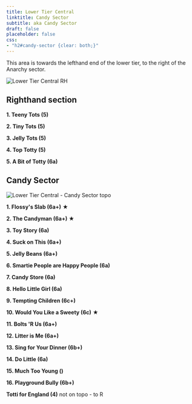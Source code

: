```yaml
---
title: Lower Tier Central
linktitle: Candy Sector
subtitle: aka Candy Sector
draft: false
placeholder: false
css:
- "h2#candy-sector {clear: both;}"
---
```


This area is towards the lefthand end of the lower tier, to the right of the Anarchy sector.

![Lower Tier Central RH](/img/peak/buxton/HHLT-Central-RH.jpg)

## Righthand section

**1. Teeny Tots (5)**

**2. Tiny Tots (5)**

**3. Jelly Tots (5)**

**4. Top Totty (5)**

**5. A Bit of Totty (6a)**

## Candy Sector


![Lower Tier Central - Candy Sector topo](/img/peak/buxton/hh-lower-tier-candy-sector.jpg)



**1. Flossy's Slab (6a+)** ★

**2. The Candyman (6a+)** &starf;

**3. Toy Story (6a)**

**4. Suck on This (6a+)**

**5. Jelly Beans (6a+)**

**6. Smartie People are Happy People (6a)**

**7. Candy Store (6a)**

**8. Hello Little Girl (6a)**

**9. Tempting Children (6c+)**

**10. Would You Like a Sweety (6c)** ★

**11. Bolts 'R Us (6a+)**

**12. Litter is Me (6a+)**

**13. Sing for Your Dinner (6b+)**

**14. Do Little (6a)**

**15. Much Too Young ()**

**16. Playground Bully (6b+)**

**Totti for England (4)** not on topo - to R
